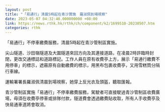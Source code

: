 ```yaml
---
layout: post
title: "「易通行」清晨5時起在青沙實施　羅淑佩到場視察"
date: 2023-05-07 04:32:40.000000000 +08:00
link: https://news.rthk.hk/rthk/ch/component/k2/1699510-20230507.htm
categories: rthk
---
```


「易通行」不停車繳費服務，清晨5時起在青沙管制區實施。

尖山隧道、沙田嶺隧道及大圍隧道來回方向及其連接道路，在凌晨2時許臨時封閉，更改交通標誌和道路標記。工作人員在原有收費亭上方，展示「易通行繳費不用停車」的標示，遮蔽原有自動繳費的標示，用黑布包裹收費亭，又用雪糕筒分隔行車線。

運輸署署長羅淑佩清晨到場視察，她穿上反光衣及頭盔，聽取匯報。

青沙管制區實施「易通行」不停車繳費服務，駕駛者可直接駛過青沙管制區收費廣場，毋須在收費亭停車或排隊付款，隧道費會透過繳費貼收取，所有人手收費亭及快易通車道將會取消。
